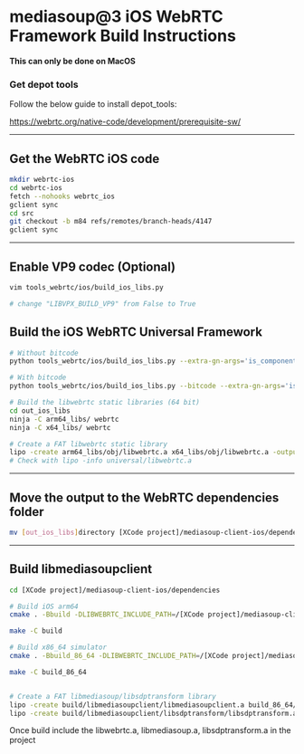 # mediasoup@3 iOS WebRTC Framework Build Instructions

**This can only be done on MacOS**

### Get depot tools

Follow the below guide to install depot_tools: 

 https://webrtc.org/native-code/development/prerequisite-sw/ 

---

## Get the WebRTC iOS code

```bash
mkdir webrtc-ios
cd webrtc-ios
fetch --nohooks webrtc_ios
gclient sync
cd src
git checkout -b m84 refs/remotes/branch-heads/4147
gclient sync
```

---

## Enable VP9 codec (Optional)

```bash
vim tools_webrtc/ios/build_ios_libs.py

# change "LIBVPX_BUILD_VP9" from False to True
```



## Build the iOS WebRTC Universal Framework

```bash
# Without bitcode
python tools_webrtc/ios/build_ios_libs.py --extra-gn-args='is_component_build=false rtc_include_tests=false rtc_enable_protobuf=false use_rtti=true use_custom_libcxx=false'

# With bitcode
python tools_webrtc/ios/build_ios_libs.py --bitcode --extra-gn-args='is_component_build=false rtc_include_tests=false rtc_enable_protobuf=false use_rtti=true use_custom_libcxx=false'

# Build the libwebrtc static libraries (64 bit)
cd out_ios_libs
ninja -C arm64_libs/ webrtc
ninja -C x64_libs/ webrtc

# Create a FAT libwebrtc static library
lipo -create arm64_libs/obj/libwebrtc.a x64_libs/obj/libwebrtc.a -output universal/libwebrtc.a
# Check with lipo -info universal/libwebrtc.a
```

---

## Move the output to the WebRTC dependencies folder

```bash
mv [out_ios_libs]directory [XCode project]/mediasoup-client-ios/dependencies/webrtc/src/
```

---

## Build libmediasoupclient

```bash
cd [XCode project]/mediasoup-client-ios/dependencies

# Build iOS arm64
cmake . -Bbuild -DLIBWEBRTC_INCLUDE_PATH=/[XCode project]/mediasoup-client-ios/dependencies/webrtc/src -DLIBWEBRTC_BINARY_PATH=/[XCode project]/mediasoup-client-ios/webrtc/src/out_ios_libs/universal -DMEDIASOUP_LOG_TRACE=ON -DMEDIASOUP_LOG_DEV=ON -DCMAKE_CXX_FLAGS="-fvisibility=hidden" -DLIBSDPTRANSFORM_BUILD_TESTS=OFF -DIOS_SDK=iphone -DIOS_ARCHS="arm64"

make -C build

# Build x86_64 simulator
cmake . -Bbuild_86_64 -DLIBWEBRTC_INCLUDE_PATH=/[XCode project]/mediasoup-client-ios/dependencies/webrtc/src -DLIBWEBRTC_BINARY_PATH=/[XCode project]/mediasoup-client-ios/webrtc/src/out_ios_libs/universal -DMEDIASOUP_LOG_TRACE=ON -DMEDIASOUP_LOG_DEV=ON -DCMAKE_CXX_FLAGS="-fvisibility=hidden" -DLIBSDPTRANSFORM_BUILD_TESTS=OFF -DIOS_SDK=iphonesimulator -DIOS_ARCHS="x86_64"

make -C build_86_64


# Create a FAT libmediasoup/libsdptransform library
lipo -create build/libmediasoupclient/libmediasoupclient.a build_86_64/libmediasoupclient/libmediasoupclient.a -output libmediasoupclient/lib/libmediasoupclient.a
lipo -create build/libmediasoupclient/libsdptransform/libsdptransform.a build_86_64/libmediasoupclient/libsdptransform/libsdptransform.a -output libmediasoupclient/lib/libsdptransform.a
```

Once build include the libwebrtc.a, libmediasoup.a, libsdptransform.a in the project



